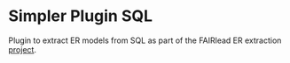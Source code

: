 # Simpler Plugin SQL

Plugin to extract ER models from SQL as part of the FAIRlead ER extraction [project](https://github.com/Cpprentice/FAIRlead-model-extraction).

